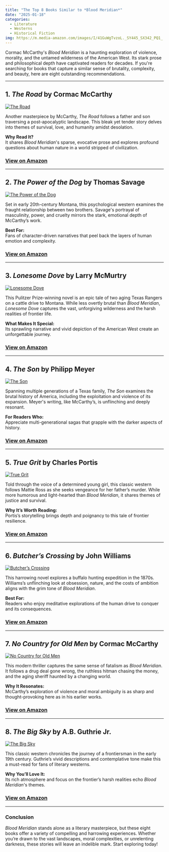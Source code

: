 ```yaml
---
title: "The Top 8 Books Similar to *Blood Meridian*"
date: "2025-01-18"
categories:
  - Literature
  - Westerns
  - Historical Fiction
img: https://m.media-amazon.com/images/I/41GuWgTvzoL._SY445_SX342_PQ1_.jpg
---
```


Cormac McCarthy's *Blood Meridian* is a haunting exploration of violence, morality, and the untamed wilderness of the American West. Its stark prose and philosophical depth have captivated readers for decades. If you're searching for books that capture a similar sense of brutality, complexity, and beauty, here are eight outstanding recommendations.

---

## **1. *The Road* by Cormac McCarthy**
[![The Road](https://m.media-amazon.com/images/I/41GuWgTvzoL._SY445_SX342_PQ1_.jpg)](https://amzn.to/40EbA9A)

Another masterpiece by McCarthy, *The Road* follows a father and son traversing a post-apocalyptic landscape. This bleak yet tender story delves into themes of survival, love, and humanity amidst desolation.

**Why Read It?**  
It shares *Blood Meridian*'s sparse, evocative prose and explores profound questions about human nature in a world stripped of civilization.

### [View on Amazon](https://amzn.to/40EbA9A)

---

## **2. *The Power of the Dog* by Thomas Savage**
[![The Power of the Dog](https://m.media-amazon.com/images/I/81DwhD4aMoL._SY522_.jpg)](https://amzn.to/40lc57i)

Set in early 20th-century Montana, this psychological western examines the fraught relationship between two brothers. Savage's portrayal of masculinity, power, and cruelty mirrors the stark, emotional depth of McCarthy’s work.

**Best For:**  
Fans of character-driven narratives that peel back the layers of human emotion and complexity.

### [View on Amazon](https://amzn.to/40lc57i)

---

## **3. *Lonesome Dove* by Larry McMurtry**
[![Lonesome Dove](https://m.media-amazon.com/images/I/41ARlYbn4hL._SY445_SX342_PQ1_.jpg)](https://amzn.to/40EbIG6)

This Pulitzer Prize-winning novel is an epic tale of two aging Texas Rangers on a cattle drive to Montana. While less overtly brutal than *Blood Meridian*, *Lonesome Dove* captures the vast, unforgiving wilderness and the harsh realities of frontier life.

**What Makes It Special:**  
Its sprawling narrative and vivid depiction of the American West create an unforgettable journey.

### [View on Amazon](https://amzn.to/40EbIG6)

---

## **4. *The Son* by Philipp Meyer**
[![The Son](https://m.media-amazon.com/images/I/41P9MYH92lL._SY445_SX342_PQ1_.jpg)](https://amzn.to/3CcRutM)

Spanning multiple generations of a Texas family, *The Son* examines the brutal history of America, including the exploitation and violence of its expansion. Meyer's writing, like McCarthy’s, is unflinching and deeply resonant.

**For Readers Who:**  
Appreciate multi-generational sagas that grapple with the darker aspects of history.

### [View on Amazon](https://amzn.to/3CcRutM)

---

## **5. *True Grit* by Charles Portis**
[![True Grit](https://m.media-amazon.com/images/I/51+-95j0BNL._SY445_SX342_PQ1_.jpg)](https://amzn.to/4g1E1mh)

Told through the voice of a determined young girl, this classic western follows Mattie Ross as she seeks vengeance for her father’s murder. While more humorous and light-hearted than *Blood Meridian*, it shares themes of justice and survival.

**Why It’s Worth Reading:**  
Portis’s storytelling brings depth and poignancy to this tale of frontier resilience.

### [View on Amazon](https://amzn.to/3gH6B7K)

---

## **6. *Butcher’s Crossing* by John Williams**
[![Butcher’s Crossing](https://m.media-amazon.com/images/I/51Z156LGzuL.jpg)](https://amzn.to/40CAsOR)

This harrowing novel explores a buffalo hunting expedition in the 1870s. Williams’s unflinching look at obsession, nature, and the costs of ambition aligns with the grim tone of *Blood Meridian*.

**Best For:**  
Readers who enjoy meditative explorations of the human drive to conquer and its consequences.

### [View on Amazon](https://amzn.to/40CAsOR)

---

## **7. *No Country for Old Men* by Cormac McCarthy**
[![No Country for Old Men](https://m.media-amazon.com/images/I/41rXkLTT9ML._SY445_SX342_PQ1_.jpg)](https://amzn.to/3E19Uya)

This modern thriller captures the same sense of fatalism as *Blood Meridian*. It follows a drug deal gone wrong, the ruthless hitman chasing the money, and the aging sheriff haunted by a changing world.

**Why It Resonates:**  
McCarthy’s exploration of violence and moral ambiguity is as sharp and thought-provoking here as in his earlier works.

### [View on Amazon](https://amzn.to/3HEWSTV)

---

## **8. *The Big Sky* by A.B. Guthrie Jr.**
[![The Big Sky](https://m.media-amazon.com/images/I/41u6hWUD19L._SY445_SX342_PQ1_.jpg)](https://amzn.to/4g5KTis)

This classic western chronicles the journey of a frontiersman in the early 19th century. Guthrie’s vivid descriptions and contemplative tone make this a must-read for fans of literary westerns.

**Why You’ll Love It:**  
Its rich atmosphere and focus on the frontier’s harsh realities echo *Blood Meridian*'s themes.

### [View on Amazon](https://amzn.to/3GUlBgN)

---

### **Conclusion**

*Blood Meridian* stands alone as a literary masterpiece, but these eight books offer a variety of compelling and harrowing experiences. Whether you’re drawn to the vast landscapes, moral complexities, or unrelenting darkness, these stories will leave an indelible mark. Start exploring today!
